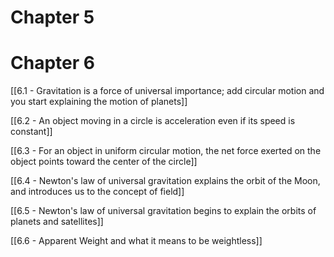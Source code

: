 # Chapter 5


# Chapter 6

[[6.1 -  Gravitation is a force of universal importance; add circular motion and you start explaining the motion of planets]]

[[6.2 - An object moving in a circle is acceleration even if its speed is constant]]

[[6.3 - For an object in uniform circular motion, the net force exerted on the object points toward the center of the circle]]

[[6.4 - Newton's law of universal gravitation explains the orbit of the Moon, and introduces us to the concept of field]]

[[6.5 - Newton's law of universal gravitation begins to explain the orbits of planets and satellites]]

[[6.6 - Apparent Weight and what it means to be weightless]]

